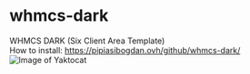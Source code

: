 # whmcs-dark
WHMCS DARK (Six Client Area Template)<br/>
How to install: https://pipiasibogdan.ovh/github/whmcs-dark/<br/>
![Image of Yaktocat](https://i.imgur.com/MTb0dMR.png)
